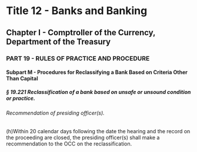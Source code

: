 
# Title 12 - Banks and Banking
## Chapter I - Comptroller of the Currency, Department of the Treasury
### PART 19 - RULES OF PRACTICE AND PROCEDURE
#### Subpart M - Procedures for Reclassifying a Bank Based on Criteria Other Than Capital
##### § 19.221 Reclassification of a bank based on unsafe or unsound condition or practice.
###### Recommendation of presiding officer(s).

(h)Within 20 calendar days following the date the hearing and the record on the proceeding are closed, the presiding officer(s) shall make a recommendation to the OCC on the reclassification.
